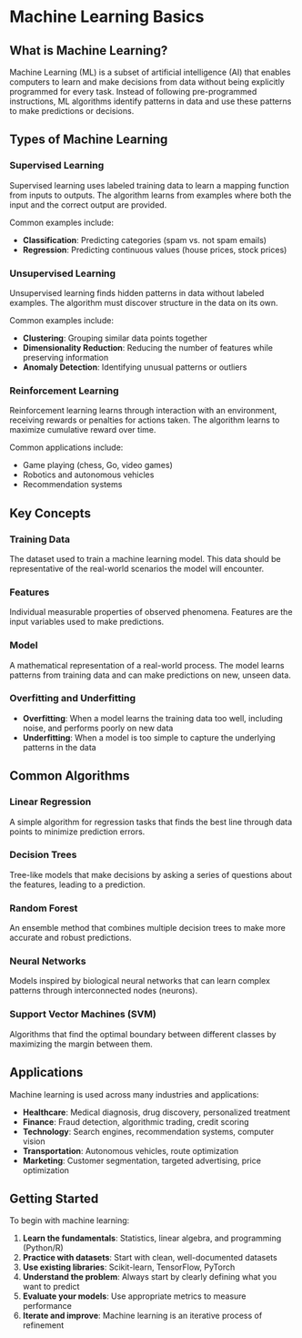 # Machine Learning Basics

## What is Machine Learning?

Machine Learning (ML) is a subset of artificial intelligence (AI) that enables computers to learn and make decisions from data without being explicitly programmed for every task. Instead of following pre-programmed instructions, ML algorithms identify patterns in data and use these patterns to make predictions or decisions.

## Types of Machine Learning

### Supervised Learning
Supervised learning uses labeled training data to learn a mapping function from inputs to outputs. The algorithm learns from examples where both the input and the correct output are provided.

Common examples include:
- **Classification**: Predicting categories (spam vs. not spam emails)
- **Regression**: Predicting continuous values (house prices, stock prices)

### Unsupervised Learning
Unsupervised learning finds hidden patterns in data without labeled examples. The algorithm must discover structure in the data on its own.

Common examples include:
- **Clustering**: Grouping similar data points together
- **Dimensionality Reduction**: Reducing the number of features while preserving information
- **Anomaly Detection**: Identifying unusual patterns or outliers

### Reinforcement Learning
Reinforcement learning learns through interaction with an environment, receiving rewards or penalties for actions taken. The algorithm learns to maximize cumulative reward over time.

Common applications include:
- Game playing (chess, Go, video games)
- Robotics and autonomous vehicles
- Recommendation systems

## Key Concepts

### Training Data
The dataset used to train a machine learning model. This data should be representative of the real-world scenarios the model will encounter.

### Features
Individual measurable properties of observed phenomena. Features are the input variables used to make predictions.

### Model
A mathematical representation of a real-world process. The model learns patterns from training data and can make predictions on new, unseen data.

### Overfitting and Underfitting
- **Overfitting**: When a model learns the training data too well, including noise, and performs poorly on new data
- **Underfitting**: When a model is too simple to capture the underlying patterns in the data

## Common Algorithms

### Linear Regression
A simple algorithm for regression tasks that finds the best line through data points to minimize prediction errors.

### Decision Trees
Tree-like models that make decisions by asking a series of questions about the features, leading to a prediction.

### Random Forest
An ensemble method that combines multiple decision trees to make more accurate and robust predictions.

### Neural Networks
Models inspired by biological neural networks that can learn complex patterns through interconnected nodes (neurons).

### Support Vector Machines (SVM)
Algorithms that find the optimal boundary between different classes by maximizing the margin between them.

## Applications

Machine learning is used across many industries and applications:

- **Healthcare**: Medical diagnosis, drug discovery, personalized treatment
- **Finance**: Fraud detection, algorithmic trading, credit scoring
- **Technology**: Search engines, recommendation systems, computer vision
- **Transportation**: Autonomous vehicles, route optimization
- **Marketing**: Customer segmentation, targeted advertising, price optimization

## Getting Started

To begin with machine learning:

1. **Learn the fundamentals**: Statistics, linear algebra, and programming (Python/R)
2. **Practice with datasets**: Start with clean, well-documented datasets
3. **Use existing libraries**: Scikit-learn, TensorFlow, PyTorch
4. **Understand the problem**: Always start by clearly defining what you want to predict
5. **Evaluate your models**: Use appropriate metrics to measure performance
6. **Iterate and improve**: Machine learning is an iterative process of refinement
